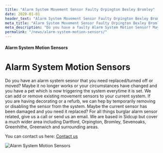 ```yaml
---
title: "Alarm System Movement Sensor Faulty Orpington Bexley Bromley"
date: 2020-01-01
header_text: "Alarm System Movement Sensor Faulty Orpington Bexley Bromley"
meta_title: "Alarm System Movement Sensor Faulty Orpington Bexley Bromley"
meta_description: "Do you have a faulty Alarm System Motion Sensor? Maybe you need your sensor removed for decorating or a refurb. Give us a call on 020 8302 4065."
permalink: "/news/alarm-system-motion-sensors/"
---
```


#### Alarm System Motion Sensors

# Alarm System Motion Sensors

Do you have an alarm system sesnor that you need replaced/turned off or moved? Maybe it no longer works or your circumstances have changed and you have a pet which is now triggering the system everytime it is set. We can add or remove existing movement sensors to your current system. If you are having decorating or a refurb, we can hep by temporarily removing or disabling the sensor from the system. Maybe the current sensor has been damaged and you need it replaced? For all things burglar alarm sensor related, give us a call or send us an email. We are based in Sidcup but cover a much wider area including Dartford, Orpington, Bromley, Sevenoaks, Greenhithe, Greenwich and surrounding areas.

You can contact us here: [Contact us](/contact/)

![Alarm System Motion Sensors](https://res.cloudinary.com/kbs/image/upload/pxdfoojprpweoiyfusrp.jpg)